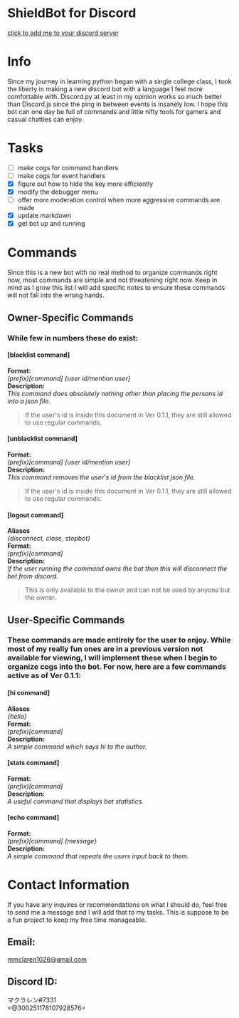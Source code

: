 # ShieldBot for Discord

[click to add me to your discord server](https://discord.com/api/oauth2/authorize?client_id=754876371829784717&permissions=8&scope=bot)

# Info
Since my journey in learning python began with a single college class, I took the liberty in making a new discord bot with a language I feel more comfortable with. Discord.py at least in my opinion works so much better than Discord.js since the ping in between events is insanely low. I hope this bot can one day be full of commands and little nifty tools for gamers and casual chatties can enjoy.
# Tasks
- [ ] make cogs for command handlers
- [ ] make cogs for event handlers
- [x] figure out how to hide the key more efficiently
- [x] modify the debugger menu
- [ ] offer more moderation control when more aggressive commands are made
- [x] update markdown
- [x] get bot up and running

# Commands
Since this is a new bot with no real method to organize commands right now, most commands are simple and not threatening right now. Keep in mind as I grow this list I will add specific notes to ensure these commands will not fall into the wrong hands.

## Owner-Specific Commands
### While few in numbers these do exist:

#### [blacklist command]
**Format:**  
_(prefix)[command] {user id/mention user}_  
**Description:**  
_This command does absolutely nothing other than placing the persons id into a json file._  

>If the user's id is inside this document in Ver 0.1.1, they are still allowed to use regular commands.

#### [unblacklist command]  
**Format:**  
_(prefix)[command] {user id/mention user}_  
**Description:**  
_This command removes the user's id from the blacklist json file._  

>If the user's id is inside this document in Ver 0.1.1, they are still allowed to use regular commands.

#### [logout command]
**Aliases**  
_{disconnect, close, stopbot}_  
**Format:**  
_(prefix)[command]_  
**Description:**  
_If the user running the command owns the bot then this will disconnect the bot from discord._  

>This is only available to the owner and can not be used by anyone but the owner.

## User-Specific Commands
### These commands are made entirely for the user to enjoy. While most of my really fun ones are in a previous version not available for viewing, I will implement these when I begin to organize cogs into the bot. For now, here are a few commands active as of Ver 0.1.1:  

#### [hi command]  
**Aliases**  
_{hello}_  
**Format:**  
_(prefix)[command]_  
**Description:**  
_A simple command which says hi to the author._

#### [stats command]  
**Format:**  
_(prefix)[command]_  
**Description:**  
_A useful command that displays bot statistics._

#### [echo command]  
**Format:**  
_(prefix)[command] {message}_  
**Description:**  
_A simple command that repeats the users input back to them._

# Contact Information
If you have any inquires or recommendations on what I should do, feel free to send me a message and I will add that to my tasks. This is suppose to be a fun project to keep my free time manageable.
## Email:  
mmclaren1026@gmail.com
## Discord ID:  
マクラレン#7331  
<@300251178107928576>  
